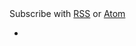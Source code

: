 <script setup>
import Post from "./Post.vue";
import Scout from "./Scout.vue";
import { data as posts } from "./posts.data.js";
</script>

<style module="s">
.posts {
  display: grid;
  row-gap: 1rem;
}

.subscribe {
}

.scout {
  margin-bottom: 1.25rem;
}

.link {
  font-weight: 500;
}

.item {
  &::before {
    display: none;
  }
}
</style>

<div :class="s.subscribe">
  Subscribe with
  <a href="/blog.rss.xml" :class="s.link">RSS</a>
  or
  <a href="/blog.atom.xml" :class="s.link">Atom</a>
</div>

<Scout :class="s.scout"></Scout>

<ul :class="s.posts">
  <li v-for="post of posts" :class="s.item">
    <Post :post="post" />
  </li>
</ul>
